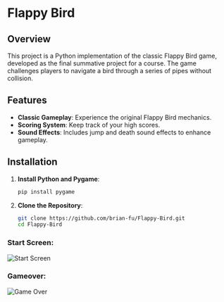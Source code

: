 ﻿# Flappy Bird

## Overview

This project is a Python implementation of the classic Flappy Bird game, developed as the final summative project for a course. The game challenges players to navigate a bird through a series of pipes without collision.

## Features

- **Classic Gameplay**: Experience the original Flappy Bird mechanics.
- **Scoring System**: Keep track of your high scores.
- **Sound Effects**: Includes jump and death sound effects to enhance gameplay.

## Installation

1. **Install Python and Pygame**:
   ```bash
   pip install pygame

2. **Clone the Repository**:
   ```bash
   git clone https://github.com/brian-fu/Flappy-Bird.git
   cd Flappy-Bird

### Start Screen:
![Start Screen](https://raw.githubusercontent.com/brian-fu/Flappy-Bird/main/Screenshots/startscreen.png)

### Gameover:
![Game Over](https://raw.githubusercontent.com/brian-fu/Flappy-Bird/main/Screenshots/gameover.png)

